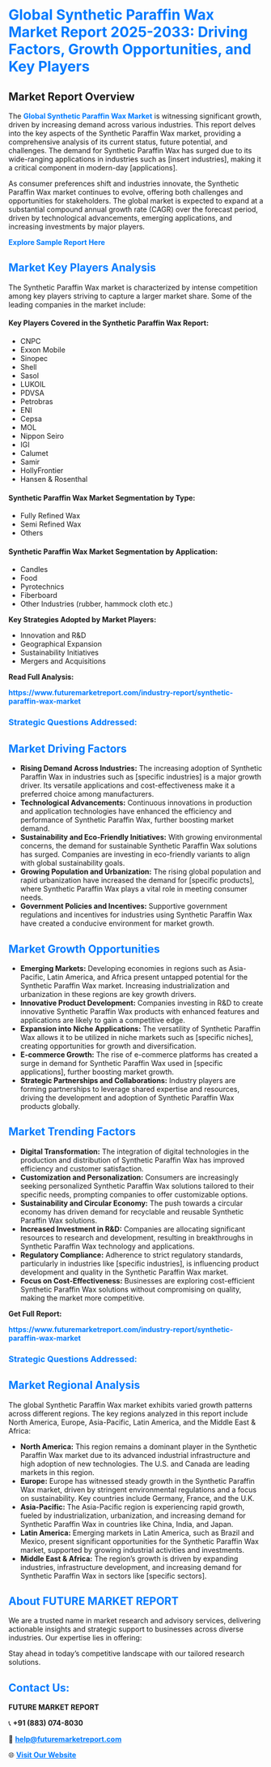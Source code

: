 <h1 style="color: #007BFF;">Global Synthetic Paraffin Wax Market Report 2025-2033: Driving Factors, Growth Opportunities, and Key Players</h1>

<section id="overview">
<h2>Market Report Overview</h2>
<p>The <a href="https://www.futuremarketreport.com/industry-report/synthetic-paraffin-wax-market" style="color: #007BFF; text-decoration: none;"><strong>Global Synthetic Paraffin Wax Market</strong></a> is witnessing significant growth, driven by increasing demand across various industries. This report delves into the key aspects of the Synthetic Paraffin Wax market, providing a comprehensive analysis of its current status, future potential, and challenges. The demand for Synthetic Paraffin Wax has surged due to its wide-ranging applications in industries such as [insert industries], making it a critical component in modern-day [applications].</p>
<p>As consumer preferences shift and industries innovate, the Synthetic Paraffin Wax market continues to evolve, offering both challenges and opportunities for stakeholders. The global market is expected to expand at a substantial compound annual growth rate (CAGR) over the forecast period, driven by technological advancements, emerging applications, and increasing investments by major players.</p>
</section>

<section id="overview">
<p><a href="https://www.futuremarketreport.com/request-sample/reportId=27421" style="color: #007BFF; text-decoration: none;"><strong>Explore Sample Report Here</strong></a></p>
</section>

<section id="key-players">
<h2 style="color: #007BFF;">Market Key Players Analysis</h2>
<p>The Synthetic Paraffin Wax market is characterized by intense competition among key players striving to capture a larger market share. Some of the leading companies in the market include:</p>
<h4>Key Players Covered in the Synthetic Paraffin Wax Report:</h4>
<ul><li>CNPC</li><li>Exxon Mobile</li><li>Sinopec</li><li>Shell</li><li>Sasol</li><li>LUKOIL</li><li>PDVSA</li><li>Petrobras</li><li>ENI</li><li>Cepsa</li><li>MOL</li><li>Nippon Seiro</li><li>IGI</li><li>Calumet</li><li>Samir</li><li>HollyFrontier</li><li>Hansen &amp; Rosenthal</li></ul>
<h4>Synthetic Paraffin Wax Market Segmentation by Type:</h4>
<ul><li>Fully Refined Wax</li><li>Semi Refined Wax</li><li>Others</li></ul>

<h4>Synthetic Paraffin Wax Market Segmentation by Application:</h4>
<ul><li>Candles</li><li>Food</li><li>Pyrotechnics</li><li>Fiberboard</li><li>Other Industries (rubber, hammock cloth etc.)</li></ul>
<p><strong>Key Strategies Adopted by Market Players:</strong></p>
<ul>
<li>Innovation and R&D</li>
<li>Geographical Expansion</li>
<li>Sustainability Initiatives</li>
<li>Mergers and Acquisitions</li>
</ul>
</section>

<section>
<p><strong>Read Full Analysis: </strong></p><a href="https://www.futuremarketreport.com/industry-report/synthetic-paraffin-wax-market" style="color: #007BFF; text-decoration: none;"><strong>https://www.futuremarketreport.com/industry-report/synthetic-paraffin-wax-market</strong></a>
<h3 style="color: #007BFF;">Strategic Questions Addressed:</h3>
</section>

<section id="driving-factors">
<h2 style="color: #007BFF;">Market Driving Factors</h2>
<ul>
<li><strong>Rising Demand Across Industries:</strong> The increasing adoption of Synthetic Paraffin Wax in industries such as [specific industries] is a major growth driver. Its versatile applications and cost-effectiveness make it a preferred choice among manufacturers.</li>
<li><strong>Technological Advancements:</strong> Continuous innovations in production and application technologies have enhanced the efficiency and performance of Synthetic Paraffin Wax, further boosting market demand.</li>
<li><strong>Sustainability and Eco-Friendly Initiatives:</strong> With growing environmental concerns, the demand for sustainable Synthetic Paraffin Wax solutions has surged. Companies are investing in eco-friendly variants to align with global sustainability goals.</li>
<li><strong>Growing Population and Urbanization:</strong> The rising global population and rapid urbanization have increased the demand for [specific products], where Synthetic Paraffin Wax plays a vital role in meeting consumer needs.</li>
<li><strong>Government Policies and Incentives:</strong> Supportive government regulations and incentives for industries using Synthetic Paraffin Wax have created a conducive environment for market growth.</li>
</ul>
</section>

<section id="growth-opportunities">
<h2 style="color: #007BFF;">Market Growth Opportunities</h2>
<ul>
<li><strong>Emerging Markets:</strong> Developing economies in regions such as Asia-Pacific, Latin America, and Africa present untapped potential for the Synthetic Paraffin Wax market. Increasing industrialization and urbanization in these regions are key growth drivers.</li>
<li><strong>Innovative Product Development:</strong> Companies investing in R&D to create innovative Synthetic Paraffin Wax products with enhanced features and applications are likely to gain a competitive edge.</li>
<li><strong>Expansion into Niche Applications:</strong> The versatility of Synthetic Paraffin Wax allows it to be utilized in niche markets such as [specific niches], creating opportunities for growth and diversification.</li>
<li><strong>E-commerce Growth:</strong> The rise of e-commerce platforms has created a surge in demand for Synthetic Paraffin Wax used in [specific applications], further boosting market growth.</li>
<li><strong>Strategic Partnerships and Collaborations:</strong> Industry players are forming partnerships to leverage shared expertise and resources, driving the development and adoption of Synthetic Paraffin Wax products globally.</li>
</ul>
</section>

<section id="trending-factors">
<h2 style="color: #007BFF;">Market Trending Factors</h2>
<ul>
<li><strong>Digital Transformation:</strong> The integration of digital technologies in the production and distribution of Synthetic Paraffin Wax has improved efficiency and customer satisfaction.</li>
<li><strong>Customization and Personalization:</strong> Consumers are increasingly seeking personalized Synthetic Paraffin Wax solutions tailored to their specific needs, prompting companies to offer customizable options.</li>
<li><strong>Sustainability and Circular Economy:</strong> The push towards a circular economy has driven demand for recyclable and reusable Synthetic Paraffin Wax solutions.</li>
<li><strong>Increased Investment in R&D:</strong> Companies are allocating significant resources to research and development, resulting in breakthroughs in Synthetic Paraffin Wax technology and applications.</li>
<li><strong>Regulatory Compliance:</strong> Adherence to strict regulatory standards, particularly in industries like [specific industries], is influencing product development and quality in the Synthetic Paraffin Wax market.</li>
<li><strong>Focus on Cost-Effectiveness:</strong> Businesses are exploring cost-efficient Synthetic Paraffin Wax solutions without compromising on quality, making the market more competitive.</li>
</ul>
</section>

<section>
<p><strong>Get Full Report: </strong></p><a href="https://www.futuremarketreport.com/industry-report/synthetic-paraffin-wax-market" style="color: #007BFF; text-decoration: none;"><strong>https://www.futuremarketreport.com/industry-report/synthetic-paraffin-wax-market</strong></a>
<h3 style="color: #007BFF;">Strategic Questions Addressed:</h3>
</section>


<section id="regional-analysis">
<h2 style="color: #007BFF;">Market Regional Analysis</h2>
<p>The global Synthetic Paraffin Wax market exhibits varied growth patterns across different regions. The key regions analyzed in this report include North America, Europe, Asia-Pacific, Latin America, and the Middle East & Africa:</p>
<ul>
<li><strong>North America:</strong> This region remains a dominant player in the Synthetic Paraffin Wax market due to its advanced industrial infrastructure and high adoption of new technologies. The U.S. and Canada are leading markets in this region.</li>
<li><strong>Europe:</strong> Europe has witnessed steady growth in the Synthetic Paraffin Wax market, driven by stringent environmental regulations and a focus on sustainability. Key countries include Germany, France, and the U.K.</li>
<li><strong>Asia-Pacific:</strong> The Asia-Pacific region is experiencing rapid growth, fueled by industrialization, urbanization, and increasing demand for Synthetic Paraffin Wax in countries like China, India, and Japan.</li>
<li><strong>Latin America:</strong> Emerging markets in Latin America, such as Brazil and Mexico, present significant opportunities for the Synthetic Paraffin Wax market, supported by growing industrial activities and investments.</li>
<li><strong>Middle East & Africa:</strong> The region’s growth is driven by expanding industries, infrastructure development, and increasing demand for Synthetic Paraffin Wax in sectors like [specific sectors].</li>
</ul>
</section>

<footer>
<h2 style="color: #007BFF;">About FUTURE MARKET REPORT</h2>
<p>We are a trusted name in market research and advisory services, delivering actionable insights and strategic support to businesses across diverse industries. Our expertise lies in offering:</p>

<p>Stay ahead in today’s competitive landscape with our tailored research solutions.</p>

<h2 style="color: #007BFF;">Contact Us:</h2>
<p><strong>FUTURE MARKET REPORT</strong></p>
<p>📞 <strong>+91 (883) 074-8030</strong></p>
<p>📧 <strong><a href="mailto:help@futuremarketreport.com" style="color: #007BFF;">help@futuremarketreport.com</a></strong></p>
<p>🌐 <strong><a href="https://www.futuremarketreport.com/" style="color: #007BFF;">Visit Our Website</a></strong></p>
</footer>